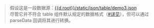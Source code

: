 > 假设这是一段数据源：<a href="{{d.root}}/static/json/table/demo3.json" target="_blank">{{d.root}}/static/json/table/demo3.json</a><br>
  尽管它并不符合 table 组件默认规定的数据格式（[#详见](#options-async-data)），但可以通过 parseData 回调将其进行转换。

<table class="layui-hide" id="ID-table-demo-parse"></table>

<script>
layui.use('table', function(){
  var table = layui.table;
  
  // 渲染
  table.render({
    elem: '#ID-table-demo-parse',
    url:'{{d.root}}/static/json/table/demo3.json',
    page: true,
    response: {
      statusCode: 200 // 重新规定成功的状态码为 200，table 组件默认为 0
    },
    // 将原始数据解析成 table 组件所规定的数据格式
    parseData: function(res){
      return {
        "code": res.status, //解析接口状态
        "msg": res.message, //解析提示文本
        "count": res.total, //解析数据长度
        "data": res.rows.item //解析数据列表
      };
    },
    cols: [[
      {field:'id', title:'ID', width:80, fixed: 'left', unresize: true, sort: true},
      {field:'username', title:'用户名', width:120},
      {field:'email', title:'邮箱', width:150},
      {field:'experience', title:'积分', width:100, sort: true},
      {field:'sex', title:'性别', width:80, sort: true},
      {field:'sign', title:'签名'},
      {field:'joinTime', title:'加入时间', width:120}
    ]],
    height: 315
  });
});
</script>
